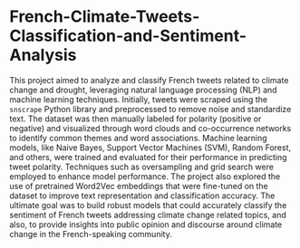 # French-Climate-Tweets-Classification-and-Sentiment-Analysis
This project aimed to analyze and classify French tweets related to climate change and drought, leveraging natural language processing (NLP) and machine learning techniques. Initially, tweets were scraped using the `snscrape` Python library and preprocessed to remove noise and standardize text. The dataset was then manually labeled for polarity (positive or negative) and visualized through word clouds and co-occurrence networks to identify common themes and word associations. Machine learning models, like Naive Bayes, Support Vector Machines (SVM), Random Forest, and others, were trained and evaluated for their performance in predicting tweet polarity. Techniques such as oversampling and grid search were employed to enhance model performance. The project also explored the use of pretrained Word2Vec embeddings that were fine-tuned on the dataset to improve text representation and classification accuracy. 
The ultimate goal was to build robust models that could accurately classify the sentiment of French tweets addressing climate change related topics, and also, to provide insights into public opinion and discourse around climate change in the French-speaking community.
